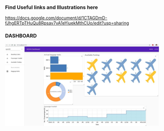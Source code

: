 ### Find Useful links and Illustrations here
https://docs.google.com/document/d/1CTAGDmD-fJhgERTpTHuQu8Rpsav7vA1eYiuekMthCUo/edit?usp=sharing

### DASHBOARD
![picture](/Flowcharts/dashboardnew.jpeg)

